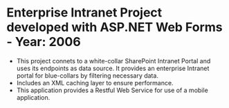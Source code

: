 Enterprise Intranet Project developed with ASP.NET Web Forms - Year: 2006
===============
- This project connets to a white-collar SharePoint Intranet Portal and uses its endpoints as data source. It provides an enterprise Intranet portal for blue-collars by filtering necessary data.
- Includes an XML caching layer to ensure performance.
- This application provides a Restful Web Service for use of a mobile application.
